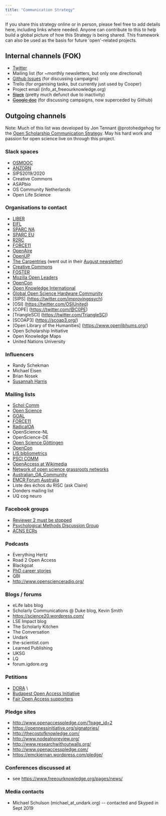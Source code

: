 ```yaml
---
title: "Communication Strategy"
---
```


If you share this strategy online or in person, please feel free to add details here, including links where needed. Anyone can contribute to this to help build a global picture of how this Strategy is being shared. This framework can also be used as the basis for future 'open'-related projects. 

## Internal channels (FOK)
* [Twitter](https://twitter.com/projectfok)
* Mailing list (for ~monthly newsletters, but only one directional)
* [Github Issues](https://github.com/FreeOurKnowledge/discussion/issues) (for discussing campaigns)
* Trello (for organising tasks, but currently just used by Cooper)
* Project email (info_at_freeourknowledge.org)
* ~~[Slack](https://join.slack.com/t/freeourknowledge/shared_invite/zt-5vknfa01-8d6ytqNM92X9NwaptisVyg)~~ (pretty much defunct due to inactivity)
* ~~[Google doc](https://docs.google.com/document/d/1imcjyJzcxlP2CGag7jj7tx06Vs1bSoxJ4rdJwkLsuZU/edit)~~ (for discussing campaigns, now superceded by Github)

## Outgoing channels
Note: Much of this list was developed by Jon Tennant @protohedgehog for the [Open Scholarship Communication Strategy](https://github.com/Open-Scholarship-Strategy/site/edit/master/Communication_Strategy.md). May his hard work and passion for open science live on through this project.

### Slack spaces
* [OSMOOC](https://join.slack.com/t/openmooc-ers/shared_invite/zt-ed38jij8-ui8S_LUaCvN5Xmf4Ivtvrw)
* [ANZORN](https://app.slack.com/client/TECNVNQHK/C018L79MW9X/thread/C018L79MW9X-1599112813.000600)
* SIPS2019/2020 
* Creative Commons 
* ASAPbio
* OS Community Netherlands
* Open Life Science

### Organisations to contact
* [LIBER](https://twitter.com/LIBEReurope)
* [EIFL](https://twitter.com/EIFLnet)
* [SPARC NA](https://twitter.com/sparc_na)
* [SPARC EU](https://twitter.com/sparc_eu)
* [R2RC](https://twitter.com/R2RC)
* [FORCE11](https://twitter.com/force11rescomm)
* [OpenAire](https://twitter.com/OpenAIRE_eu)
* [OpenUP](https://twitter.com/projectopenup)
* [The Carpentries](https://twitter.com/thecarpentries) (went out in their [August newsletter](https://twitter.com/thecarpentries/status/1024180602805932032))
* [Creative Commons](https://twitter.com/creativecommons)
* [FOSTER](https://twitter.com/fosterscience)
* [Mozilla Open Leaders](https://twitter.com/mozopenleaders)
* [OpenCon](https://twitter.com/open_con)
* [Open Knowledge International](https://twitter.com/OKFN)
* [Global Open Science Hardware Community](https://twitter.com/GOSHCommunity)
* [SIPS] (https://twitter.com/improvingpsych)
* [OSI] (https://twitter.com/OSIUnited)
* [COPE] (https://twitter.com/@C0PE)
* [TriangleSCI] (https://twitter.com/TriangleSCI)
* [SCOAP3] (https://scoap3.org/)
* [Open Library of the Humanities] (https://www.openlibhums.org/)
* Open Scholarship Initiative
* Open Knowledge Maps 
* United Nations University

### Influencers
* Randy Schekman
* Michael Eisen
* Brian Nosek
* [Susannah Harris](https://twitter.com/CoopSmout/status/1301453772057534464?s=20)

### Mailing lists

* [Schol Comm](mailto:scholcomm@lists.ala.org) 
* [Open Science](mailto:open-science@lists.okfn.org) 
* [GOAL](http://mailman.ecs.soton.ac.uk/pipermail/goal/)
* [FORCE11](mailto:f11discussion@force11.org) 
* [RadicalOA](mailto:RADICALOPENACCESS@JISCMAIL.AC.UK) 
* OpenScience-NL 
* OpenScience-DE
* [Open Science Göttingen](https://listserv.gwdg.de/mailman/listinfo/openscience) 
* [OpenCon](https://groups.google.com/group/opencon-discussion-list) 
* [LIS bibliometrics](mailto:LIS-BIBLIOMETRICS@JISCMAIL.AC.UK)
* [PSCI COMM](https://www.jiscmail.ac.uk/cgi-bin/webadmin?A0=psci-com) 
* [OpenAccess at Wikimedia](https://lists.wikimedia.org/mailman/listinfo/openaccess)
* [Network of open science grassroots networks](network-of-open-science-grassroots-networks@cos.io)
* [Australian_OA_Community](australian_oa_community@mailman.anu.edu.au)
* [EMCR Forum Australia](EMCR@science.org.au)
* Liste des échos du RISC (ask Claire)
* Donders mailing list
* UQ cog neuro

### Facebook groups
* [Reviewer 2 must be stopped](https://www.facebook.com/groups/reviewer2/)
* [Psychological Methods Discussion Group](https://www.facebook.com/groups/853552931365745/)
* [ACNS ECRs](https://www.facebook.com/groups/acns.ecr.group/)

### Podcasts
* Everything Hertz 
* Road 2 Open Access 
* Blackgoat
* [PhD career stories](https://phdcareerstories.com/) 
* QBI
* http://www.openscienceradio.org/

### Blogs / forums
* eLife labs blog
* Scholarly Communications @ Duke blog, Kevin Smith
* https://science20.wordpress.com/
* LSE Impact blog
* The Scholarly Kitchen
* The Conversation
* Undark
* the-scientist.com
* Learned Publishing
* UKSG
* LQ
* forum.igdore.org

### Petitions
* [DORA](https://sfdora.org/signers/) \
* [Budapest Open Access Initiative](https://www.budapestopenaccessinitiative.org/list_signatures) 
* [Fair Open Access supporters](https://gitlab.com/publishing-reform/discussion/blob/master/Fair%20Open%20Access/List%20of%20supporters%20of%20Fair%20Open%20Access.md)

### Pledge sites
* http://www.openaccesspledge.com/?page_id=2
* https://opennessinitiative.org/signatories/
* http://thecostofknowledge.com/
* http://www.nodealnoreview.org/
* http://www.researchwithoutwalls.org/
* http://www.openaccesspledge.com/
* https://emckiernan.wordpress.com/pledge/

### Conferences discussed at 
* see https://www.freeourknowledge.org/pages/news/

### Media contacts
* Michael Schulson (michael_at_undark.org) -- contacted and Skyped in Sept 2019
